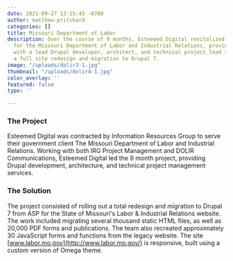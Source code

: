 ```yaml
---
date: 2021-09-27 13:15:43 -0700
author: matthew-pritchard
categories: []
title: Missouri Department of Labor
description: Over the course of 9 months, Esteemed Digital revitalized the website
  for the Missouri Department of Labor and Industrial Relations, providing the client
  with a lead Drupal developer, architect, and technical project lead to roll out
  a full site redesign and migration to Drupal 7.
image: "/uploads/dolir3-1.jpg"
thumbnail: "/uploads/dolir4-1.jpg"
color_overlay: ''
featured: false
type: ''

---
```

### The Project

Esteemed Digital was contracted by Information Resources Group to serve their government client The Missouri Department of Labor and Industrial Relations. Working with both IRG Project Management and DOLIR Communications, Esteemed Digital led the 9 month project, providing Drupal development, architecture, and technical project management services.

### The Solution

The project consisted of rolling out a total redesign and migration to Drupal 7 from ASP for the State of Missouri's Labor & Industrial Relations website. The work included migrating several thousand static HTML files, as well as 20,000 PDF forms and publications. The team also recreated approximately 30 JavaScript forms and functions from the legacy website. The site [www.labor.mo.gov](http://www.labor.mo.gov/) is responsive, built using a custom version of Omega theme.